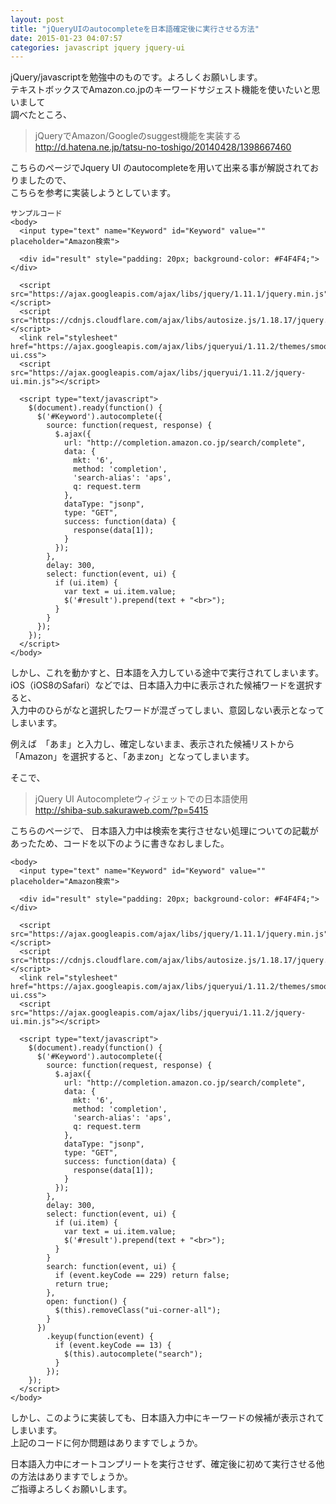 ```yaml
---
layout: post
title: "jQueryUIのautocompleteを日本語確定後に実行させる方法"
date: 2015-01-23 04:07:57
categories: javascript jquery jquery-ui
---
```

<p>jQuery/javascriptを勉強中のものです。よろしくお願いします。<br>
テキストボックスでAmazon.co.jpのキーワードサジェスト機能を使いたいと思いまして<br>
調べたところ、 </p>

<blockquote>
  <p>jQueryでAmazon/Googleのsuggest機能を実装する<br>
  <a href="http://d.hatena.ne.jp/tatsu-no-toshigo/20140428/1398667460" rel="nofollow">http://d.hatena.ne.jp/tatsu-no-toshigo/20140428/1398667460</a></p>
</blockquote>

<p>こちらのページでJquery UI のautocompleteを用いて出来る事が解説されておりましたので、<br>
こちらを参考に実装しようとしています。</p>

<pre><code>サンプルコード
&lt;body&gt;
  &lt;input type="text" name="Keyword" id="Keyword" value="" placeholder="Amazon検索"&gt;

  &lt;div id="result" style="padding: 20px; background-color: #F4F4F4;"&gt;&lt;/div&gt;

  &lt;script src="https://ajax.googleapis.com/ajax/libs/jquery/1.11.1/jquery.min.js"&gt;&lt;/script&gt;
  &lt;script src="https://cdnjs.cloudflare.com/ajax/libs/autosize.js/1.18.17/jquery.autosize.min.js"&gt;&lt;/script&gt;
  &lt;link rel="stylesheet" href="https://ajax.googleapis.com/ajax/libs/jqueryui/1.11.2/themes/smoothness/jquery-ui.css"&gt;
  &lt;script src="https://ajax.googleapis.com/ajax/libs/jqueryui/1.11.2/jquery-ui.min.js"&gt;&lt;/script&gt;

  &lt;script type="text/javascript"&gt;
    $(document).ready(function() {
      $('#Keyword').autocomplete({
        source: function(request, response) {
          $.ajax({
            url: "http://completion.amazon.co.jp/search/complete",
            data: {
              mkt: '6',
              method: 'completion',
              'search-alias': 'aps',
              q: request.term
            },
            dataType: "jsonp",
            type: "GET",
            success: function(data) {
              response(data[1]);
            }
          });
        },
        delay: 300,
        select: function(event, ui) {
          if (ui.item) {
            var text = ui.item.value;
            $('#result').prepend(text + "&lt;br&gt;");
          }
        }
      });
    });
  &lt;/script&gt;
&lt;/body&gt;
</code></pre>

<p>しかし、これを動かすと、日本語を入力している途中で実行されてしまいます。<br>
iOS（iOS8のSafari）などでは、日本語入力中に表示された候補ワードを選択すると、<br>
入力中のひらがなと選択したワードが混ざってしまい、意図しない表示となってしまいます。</p>

<p>例えば　「あま」と入力し、確定しないまま、表示された候補リストから「Amazon」を選択すると、「あまzon」となってしまいます。</p>

<p>そこで、 </p>

<blockquote>
  <p>jQuery UI Autocompleteウィジェットでの日本語使用 <br>
  <a href="http://shiba-sub.sakuraweb.com/?p=5415" rel="nofollow">http://shiba-sub.sakuraweb.com/?p=5415</a> </p>
</blockquote>

<p>こちらのページで、 日本語入力中は検索を実行させない処理についての記載があったため、コードを以下のように書きなおしました。</p>

<pre><code>&lt;body&gt;
  &lt;input type="text" name="Keyword" id="Keyword" value="" placeholder="Amazon検索"&gt;

  &lt;div id="result" style="padding: 20px; background-color: #F4F4F4;"&gt;&lt;/div&gt;

  &lt;script src="https://ajax.googleapis.com/ajax/libs/jquery/1.11.1/jquery.min.js"&gt;&lt;/script&gt;
  &lt;script src="https://cdnjs.cloudflare.com/ajax/libs/autosize.js/1.18.17/jquery.autosize.min.js"&gt;&lt;/script&gt;
  &lt;link rel="stylesheet" href="https://ajax.googleapis.com/ajax/libs/jqueryui/1.11.2/themes/smoothness/jquery-ui.css"&gt;
  &lt;script src="https://ajax.googleapis.com/ajax/libs/jqueryui/1.11.2/jquery-ui.min.js"&gt;&lt;/script&gt;

  &lt;script type="text/javascript"&gt;
    $(document).ready(function() {
      $('#Keyword').autocomplete({
        source: function(request, response) {
          $.ajax({
            url: "http://completion.amazon.co.jp/search/complete",
            data: {
              mkt: '6',
              method: 'completion',
              'search-alias': 'aps',
              q: request.term
            },
            dataType: "jsonp",
            type: "GET",
            success: function(data) {
              response(data[1]);
            }
          });
        },
        delay: 300,
        select: function(event, ui) {
          if (ui.item) {
            var text = ui.item.value;
            $('#result').prepend(text + "&lt;br&gt;");
          }
        }
        search: function(event, ui) {
          if (event.keyCode == 229) return false;
          return true;
        },
        open: function() {
          $(this).removeClass("ui-corner-all");
        }
      })
        .keyup(function(event) {
          if (event.keyCode == 13) {
            $(this).autocomplete("search");
          }
        });
    });
  &lt;/script&gt;
&lt;/body&gt;
</code></pre>

<p>しかし、このように実装しても、日本語入力中にキーワードの候補が表示されてしまいます。<br>
上記のコードに何か問題はありますでしょうか。</p>

<p>日本語入力中にオートコンプリートを実行させず、確定後に初めて実行させる他の方法はありますでしょうか。<br>
ご指導よろしくお願いします。</p>
